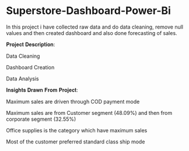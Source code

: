 # Superstore-Dashboard-Power-Bi
In this project i have collected raw data and do data cleaning, remove null values and then created dashboard and also done forecasting of sales.




𝐏𝐫𝐨𝐣𝐞𝐜𝐭 𝐃𝐞𝐬𝐜𝐫𝐢𝐩𝐭𝐢𝐨𝐧:

Data Cleaning

Dashboard Creation

Data Analysis

𝐈𝐧𝐬𝐢𝐠𝐡𝐭𝐬 𝐃𝐫𝐚𝐰𝐧 𝐅𝐫𝐨𝐦 𝐏𝐫𝐨𝐣𝐞𝐜𝐭:

Maximum sales are driven through COD payment mode


Maximum sales are from Customer segment (48.09%) and then from corporate segment (32.55%)


Office supplies is the category which have maximum sales


Most of the customer preferred standard class ship mode

